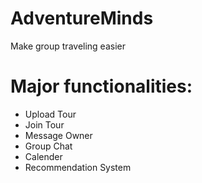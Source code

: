 # AdventureMinds
Make group traveling easier
# Major functionalities:
- Upload Tour
- Join Tour
- Message Owner
- Group Chat
- Calender
- Recommendation System
  
